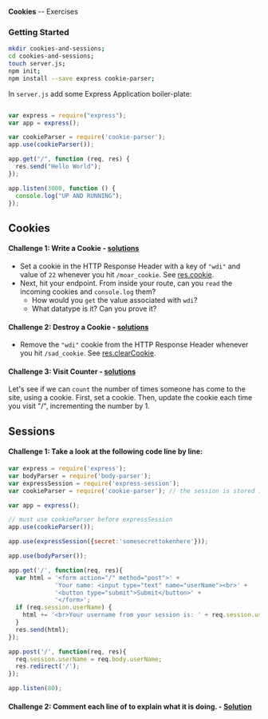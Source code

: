 **Cookies** -- Exercises

### Getting Started

```bash
mkdir cookies-and-sessions;
cd cookies-and-sessions;
touch server.js;
npm init;
npm install --save express cookie-parser;
```

In `server.js` add some Express Application boiler-plate:

```javascript

var express = require("express");
var app = express();

var cookieParser = require('cookie-parser');
app.use(cookieParser());

app.get("/", function (req, res) {
  res.send("Hello World");
});

app.listen(3000, function () {
  console.log("UP AND RUNNING");
});
```

## Cookies

#### Challenge 1: Write a Cookie - [solutions](solutions.md)
* Set a cookie in the HTTP Response Header with a key of `"wdi"` and value of `22` whenever you hit `/moar_cookie`. See [res.cookie](http://expressjs.com/api.html#res.cookie).
* Next, hit your endpoint. From inside your route, can you `read` the incoming cookies and `console.log` them?
    - How would you `get` the value associated with `wdi`?
    - What datatype is it? Can you prove it?

#### Challenge 2: Destroy a Cookie - [solutions](solutions.md)
* Remove the `"wdi"` cookie from the HTTP Response Header whenever you hit `/sad_cookie`. See [res.clearCookie](http://expressjs.com/api.html#res.clearCookie).

#### Challenge 3: Visit Counter - [solutions](solutions.md)
Let's see if we can `count` the number of times someone has come to the site, using a cookie. First, set a cookie. Then, update the cookie each time you visit "/", incrementing the number by 1.


## Sessions

#### Challenge 1: Take a look at the following code line by line:
```javascript
var express = require('express');
var bodyParser = require('body-parser'); 
var expressSession = require('express-session');
var cookieParser = require('cookie-parser'); // the session is stored in a cookie, so we use this to parse it

var app = express();

// must use cookieParser before expressSession
app.use(cookieParser());

app.use(expressSession({secret:'somesecrettokenhere'}));

app.use(bodyParser());

app.get('/', function(req, res){
  var html = '<form action="/" method="post">' +
             'Your name: <input type="text" name="userName"><br>' +
             '<button type="submit">Submit</button>' +
             '</form>';
  if (req.session.userName) {
    html += '<br>Your username from your session is: ' + req.session.userName;
  }
  res.send(html);
});

app.post('/', function(req, res){
  req.session.userName = req.body.userName;
  res.redirect('/');
});

app.listen(80);
```
#### Challenge 2: Comment each line of to explain what it is doing. - [Solution](sessions_solutions.js)

